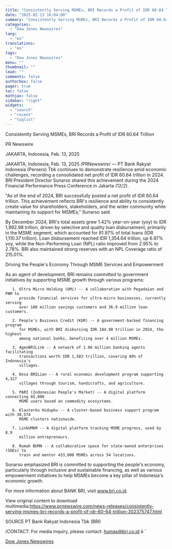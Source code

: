 ```yaml
---
title: "Consistently Serving MSMEs, BRI Records a Profit of IDR 60.64 Trillion"
date: "2025-02-13 16:04:00"
summary: "Consistently Serving MSMEs, BRI Records a Profit of IDR 60.64 TrillionPR NewswireJAKARTA, Indonesia, Feb. 13, 2025JAKARTA, Indonesia, Feb. 13, 2025 /PRNewswire/ — PT Bank Rakyat Indonesia (Persero) Tbk continues to demonstrate resilience amid economic challenges, recording a consolidated net profit of IDR 60.64 trillion in 2024. BRI President Director Sunarso..."
categories:
  - "Dow Jones Newswires"
lang:
  - "en"
translations:
  - "en"
tags:
  - "Dow Jones Newswires"
menu: ""
thumbnail: ""
lead: ""
comments: false
authorbox: false
pager: true
toc: false
mathjax: false
sidebar: "right"
widgets:
  - "search"
  - "recent"
  - "taglist"
---
```


Consistently Serving MSMEs, BRI Records a Profit of IDR 60.64 Trillion

PR Newswire

JAKARTA, Indonesia, Feb. 13, 2025

JAKARTA, Indonesia, Feb. 13, 2025 /PRNewswire/ — PT Bank Rakyat Indonesia (Persero) Tbk continues to demonstrate resilience amid economic challenges, recording a consolidated net profit of IDR 60.64 trillion in 2024. BRI President Director Sunarso shared this achievement during the 2024 Financial Performance Press Conference in Jakarta (12/2).

"As of the end of 2024, BRI successfully posted a net profit of IDR 60.64 trillion. This achievement reflects BRI's resilience and ability to consistently create value for shareholders, stakeholders, and the wider community while maintaining its support for MSMEs," Sunarso said.

By December 2024, BRI's total assets grew 1.42% year-on-year (yoy) to IDR 1,992.98 trillion, driven by selective and quality loan disbursement, primarily in the MSME segment, which accounted for 81.97% of total loans (IDR 1,110.37 trillion). Loan disbursement reached IDR 1,354.64 trillion, up 6.97% yoy, while the Non-Performing Loan (NPL) ratio improved from 2.95% to 2.78%. BRI also maintained strong reserves with an NPL Coverage ratio of 215.01%.

Driving the People's Economy Through MSME Services and Empowerment

As an agent of development, BRI remains committed to government initiatives by supporting MSME growth through various programs:

```
   1. Ultra Micro Holding (UMi) -- A collaboration with Pegadaian and PNM to   
      provide financial services for ultra-micro businesses, currently serving   
      over 180 million savings customers and 36.9 million loan customers.   
   
   2. People's Business Credit (KUR) -- A government-backed financing program   
      for MSMEs, with BRI disbursing IDR 184.98 trillion in 2024, the highest   
      among national banks, benefiting over 4 million MSMEs.   
   
   3. AgenBRILink -- A network of 1.06 million banking agents facilitating   
      transactions worth IDR 1,583 trillion, covering 80% of Indonesia's   
      villages.   
   
   4. Desa BRILian -- A rural economic development program supporting 4,327   
      villages through tourism, handicrafts, and agriculture.   
   
   5. PARI (Indonesian People's Market) -- A digital platform connecting 85,000   
      MSME users based on commodity ecosystems.   
   
   6. Klasterku Hidupku -- A cluster-based business support program with 38,574   
      MSME clusters nationwide.   
   
   7. LinkUMKM -- A digital platform tracking MSME progress, used by 8.9   
      million entrepreneurs.   
   
   8. Rumah BUMN -- A collaborative space for state-owned enterprises (SOEs) to   
      train and mentor 433,000 MSMEs across 54 locations. 
```

Sunarso emphasized BRI is committed to supporting the people's economy, particularly through inclusive and sustainable financing, as well as various empowerment initiatives to help MSMEs become a key pillar of Indonesia's economic growth.

For more information about BANK BRI, visit www.bri.co.id.

View original content to download multimedia:https://www.prnewswire.com/news-releases/consistently-serving-msmes-bri-records-a-profit-of-idr-60-64-trillion-302375747.html

SOURCE PT Bank Rakyat Indonesia Tbk (BRI)

/CONTACT: For media inquiry, please contact: humas@bri.co.id â ¯

[Dow Jones Newswires](https://www.tradingview.com/news/DJN_DN20250213003943:0/)
